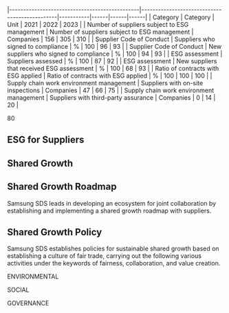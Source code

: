 |-----------------------------------------------|-----------------------------------------------|-----------|------|------|------|
| Category                                      | Category                                      | Unit      | 2021 | 2022 | 2023 |
| Number of suppliers subject to ESG management | Number of suppliers subject to ESG management | Companies |  156 |  305 |  310 |
| Supplier  Code of Conduct                     | Suppliers who signed to compliance            | %         |  100 |   96 |   93 |
| Supplier  Code of Conduct                     | New suppliers who signed to compliance        | %         |  100 |   94 |   93 |
| ESG assessment                                | Suppliers assessed                            | %         |  100 |   87 |   92 |
| ESG assessment                                | New suppliers that received ESG assessment    | %         |  100 |   68 |   93 |
| Ratio of contracts with ESG applied           | Ratio of contracts with ESG applied           | %         |  100 |  100 |  100 |
| Supply chain  work environment  management    | Suppliers with on-site inspections            | Companies |   47 |   66 |   75 |
| Supply chain  work environment  management    | Suppliers with third-party assurance          | Companies |    0 |   14 |   20 |

80

## **ESG for Suppliers**

## **Shared Growth**

## **Shared Growth Roadmap**

Samsung SDS leads in developing an ecosystem for joint collaboration by establishing and implementing a shared growth roadmap with suppliers.

## **Shared Growth Policy**

Samsung SDS establishes policies for sustainable shared growth based on establishing a culture of fair trade, carrying out the following various activities under the keywords of fairness, collaboration, and value creation.

ENVIRONMENTAL

SOCIAL

GOVERNANCE